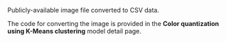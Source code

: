 Publicly-available image file converted to CSV data. 

The code for converting the image is provided in the **Color quantization using K-Means clustering** model detail page.
<!--HONumber=35_1-->
